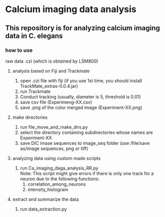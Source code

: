 # Calcium imaging data analysis  


## This repository is for analyzing calcium imaging data in C. elegans

### how to use

raw data
.czi (which is obtained by LSM800)

1. analysis based on Fiji and Trackmate  
   1. open .czi file with fiji (if you use 1st time, you should install TrackMate_extras-0.0.4.jar)
   2. run Trackmate
    3. Conduct tracking (usually, diameter is 5, threshold is 0.01)
    4. save csv file (Experimeng-XX.csv)
   5. save .png of the color merged image (Experiment-XX.png)

2. make directories
   1. run file_move_and_make_dirs.py
   2. select the directory containing subdirectories whose names are Experiment-XX 
   3. save DIC imase sequences to image_seq folder (use /file/save as/image sequences, png or tiff)
   
3. analyzing data using custom made scripts
   1. run Ca_imaging_daga_analysis_RR.py  
Note: This script might give errors if there is only one track for a neuron due to the following functions:
      1. correlation_among_neurons
      2. intensity_histogram

4. extract and summarize the data 
   1. run data_extraction.py